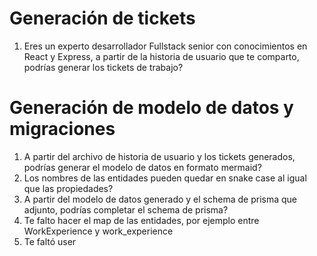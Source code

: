 # Generación de tickets

1. Eres un experto desarrollador Fullstack senior con conocimientos en React y Express, a partir de la historia de usuario que te comparto, podrías generar los tickets de trabajo?

# Generación de modelo de datos y migraciones

1. A partir del archivo de historia de usuario y los tickets generados, podrías generar el modelo de datos en formato mermaid?
2. Los nombres de las entidades pueden quedar en snake case al igual que las propiedades?
3. A partir del modelo de datos generado y el schema de prisma que adjunto, podrías completar el schema de prisma?
4. Te falto hacer el map de las entidades, por ejemplo entre WorkExperience y work_experience
5. Te faltó user
